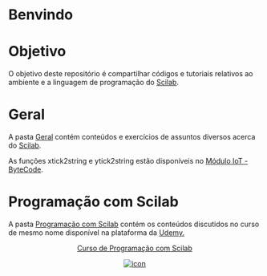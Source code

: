 # Benvindo

# Objetivo
 O objetivo deste repositório é compartilhar códigos e tutoriais relativos ao ambiente e a linguagem de programação do <a target= 'new' href = "https://www.scilab.org/"> Scilab</a>.
 
# Geral
 <p>A pasta <a target= 'new' href = "https://github.com/joaolrneto/Scilab/tree/master/Geral"> Geral</a> contém conteúdos e exercícios de assuntos diversos acerca do <a target= 'new' href = "https://www.scilab.org/"> Scilab</a>.
	

As funções xtick2string e ytick2string estão disponíveis no <a target= 'new' href = "https://atoms.scilab.org/toolboxes/bytecode_iot_module/2.0.1"> Módulo IoT - ByteCode</a>.


	
# Programação com Scilab 
<p>A pasta <a target= 'new' href = "https://github.com/joaolrneto/Scilab/tree/master/Geral"> Programação com Scilab</a> contém os conteúdos discutidos no curso de mesmo nome disponível na plataforma da
	<a target='new' href="https://click.linksynergy.com/fs-bin/click?id=MaufOVPBmz4&offerid=507388.12908&type=3&subid=0"> Udemy.</a><img border="0" width="1" alt="" height="1" src="https://ad.linksynergy.com/fs-bin/show?id=MaufOVPBmz4&bids=507388.12908&type=3&subid=0" >

<center><a target ='new' href="https://www.udemy.com/course/aprenda-programacao-de-computadores-com-o-scilab/?referralCode=66378AFA4F4448BA427F" target="new"><p>
	Curso de Programação com Scilab
	</p><img alt="icon" border="0" src="https://img-a.udemycdn.com/course/240x135/757788_5249_19.jpg"></a></center>

